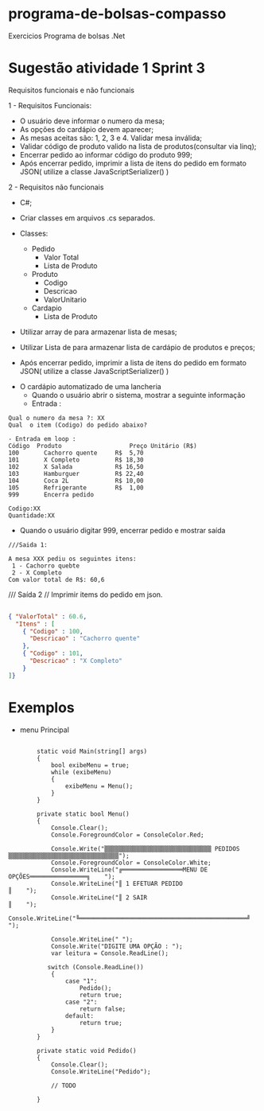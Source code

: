 # programa-de-bolsas-compasso
Exercicios Programa de bolsas .Net

 # Sugestão atividade 1 Sprint 3

Requisitos funcionais e não funcionais

1 - Requisitos Funcionais:

 * O usuário deve informar o numero da mesa;
 * As opções do cardápio devem aparecer;
 * As mesas aceitas são: 1, 2, 3 e 4. Validar mesa inválida;
 * Validar código de produto valido na lista de produtos(consultar via linq);
 * Encerrar pedido ao informar código do produto 999;
 * Após encerrar pedido, imprimir a lista de itens do pedido em formato JSON( utilize a classe JavaScriptSerializer() )

2 - Requisitos não funcionais

  * C#;
  * Criar classes em arquivos .cs separados.
  * Classes:
    - Pedido
      - Valor Total
      - Lista de Produto
    - Produto
      - Codigo
      - Descricao
      - ValorUnitario      
    - Cardapio
      - Lista de Produto

  * Utilizar array de para armazenar lista de mesas;
  * Utilizar Lista de para armazenar lista de cardápio de produtos e preços;
  * Após encerrar pedido, imprimir a lista de itens do pedido em formato JSON( utilize a classe JavaScriptSerializer() )


- O cardápio automatizado de uma lancheria
  - Quando o usuário abrir o sistema, mostrar a seguinte informação
  - Entrada :

```
Qual o numero da mesa ?: XX
Qual  o item (Codigo) do pedido abaixo? 

- Entrada em loop :
Código  Produto                   Preço Unitário (R$)
100       Cachorro quente     R$  5,70
101       X Completo          R$ 18,30
102       X Salada            R$ 16,50
103       Hamburguer          R$ 22,40
104       Coca 2L             R$ 10,00
105       Refrigerante        R$  1,00
999       Encerra pedido

Codigo:XX
Quantidade:XX

```
- Quando o usuário digitar 999, encerrar pedido e mostrar saída

```
///Saida 1:

A mesa XXX pediu os seguintes itens:
 1 - Cachorro quebte
 2 - X Completo
Com valor total de R$: 60,6

```
/// Saída 2
// Imprimir items do pedido em json. 

```json
          
{ "ValorTotal" : 60.6,
  "Itens" : [
    { "Codigo" : 100,
      "Descricao" : "Cachorro quente"
    },
    { "Codigo" : 101,
      "Descricao" : "X Completo"
    }    
]}

```
# Exemplos

- menu Principal

```
   
        static void Main(string[] args)
        {
            bool exibeMenu = true;
            while (exibeMenu)
            {
                exibeMenu = Menu();
            }
        }

        private static bool Menu()
        {
            Console.Clear();
            Console.ForegroundColor = ConsoleColor.Red;

            Console.Write("▒▒▒▒▒▒▒▒▒▒▒▒▒▒▒▒▒▒▒▒▒▒▒▒▒▒▒▒▒▒ PEDIDOS ▒▒▒▒▒▒▒▒▒▒▒▒▒▒▒▒▒▒▒▒▒▒▒▒▒▒▒▒▒▒▒");
            Console.ForegroundColor = ConsoleColor.White;
            Console.WriteLine("╔═════════════════MENU DE OPÇÕES════════════════╗    ");
            Console.WriteLine("║ 1 EFETUAR PEDIDO                              ║    ");
            Console.WriteLine("║ 2 SAIR                                        ║    ");
            Console.WriteLine("╚═══════════════════════════════════════════════╝    ");

            Console.WriteLine(" ");
            Console.Write("DIGITE UMA OPÇÃO : ");
            var leitura = Console.ReadLine();

           switch (Console.ReadLine())
            {
                case "1":
                    Pedido();
                    return true;
                case "2":
                    return false;
                default:
                    return true;
            }
        }

        private static void Pedido()
        {
            Console.Clear();
            Console.WriteLine("Pedido");

            // TODO
 
        }        

```